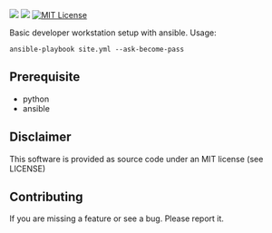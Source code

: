 ![](https://github.com/orltom/ansible-workstation-setup/workflows/Ansible%20Lint/badge.svg)
![](https://github.com/orltom/ansible-workstation-setup/workflows/Ansible%20Ubuntu%20Check/badge.svg)
[![MIT License](https://raw.githubusercontent.com/orltom/ansible-workstation-setup/master/.github/license.svg?sanitize=true)](https://github.com/orltom/ansible-workstation-setup/blob/master/LICENSE)

Basic developer workstation setup with ansible. Usage: 
```
ansible-playbook site.yml --ask-become-pass
```

## Prerequisite
* python
* ansible

## Disclaimer
This software is provided as source code under an MIT license (see LICENSE)

## Contributing
If you are missing a feature or see a bug. Please report it.
